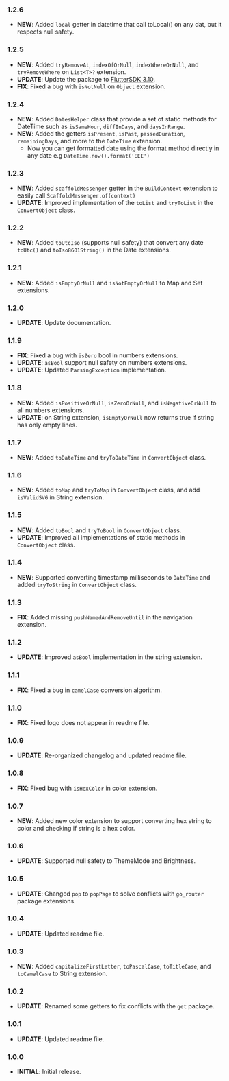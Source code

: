 ### 1.2.6

- **NEW**: Added `local` getter in datetime that call toLocal() on any dat, but it respects null safety.

### 1.2.5

- **NEW**: Added `tryRemoveAt`, `indexOfOrNull`, `indexWhereOrNull`, and `tryRemoveWhere` on `List<T>?` extension.
- **UPDATE**: Update the package to [FlutterSDK 3.10](https://docs.flutter.dev/release/release-notes/release-notes-3.10.0).
- **FIX**: Fixed a bug with `isNotNull` on `Object` extension.

### 1.2.4

- **NEW**: Added `DatesHelper` class that provide a set of static methods for DateTime such
  as `isSameHour`, `diffInDays`, and `daysInRange`.
- **NEW**: Added the getters `isPresent`, `isPast`, `passedDuration`, `remainingDays`, and more to the `DateTime`
  extension.
  - Now you can get formatted date using the format method directly in any date e.g `DateTime.now().format('EEE')`

### 1.2.3

- **NEW**: Added `scaffoldMessenger` getter in the `BuildContext` extension to easily
  call `ScaffoldMessenger.of(context)`
- **UPDATE**: Improved implementation of the `toList` and `tryToList` in the `ConvertObject` class.

### 1.2.2

- **NEW**: Added `toUtcIso` (supports null safety) that convert any date `toUtc()` and `toIso8601String()` in the Date
  extensions.

### 1.2.1

- **NEW**: Added `isEmptyOrNull` and `isNotEmptyOrNull` to Map and Set extensions.

### 1.2.0

- **UPDATE**: Update documentation.

### 1.1.9

- **FIX**: Fixed a bug with `isZero` bool in numbers extensions.
- **UPDATE**: `asBool` support null safety on numbers extensions.
- **UPDATE**: Updated `ParsingException` implementation.

### 1.1.8

- **NEW**: Added `isPositiveOrNull`, `isZeroOrNull`, and `isNegativeOrNull` to all numbers extensions.
- **UPDATE**: on String extension, `isEmptyOrNull` now returns true if string has only empty lines.

### 1.1.7

- **NEW**:  Added `toDateTime` and `tryToDateTime` in `ConvertObject` class.

### 1.1.6

- **NEW**:  Added `toMap` and `tryToMap` in `ConvertObject` class, and add `isValidSVG` in String extension.

### 1.1.5

- **NEW**:  Added `toBool` and `tryToBool` in `ConvertObject` class.
- **UPDATE**:  Improved all implementations of static methods in `ConvertObject` class.

### 1.1.4

- **NEW**:  Supported converting timestamp milliseconds to `DateTime` and added `tryToString` in `ConvertObject` class.

### 1.1.3

- **FIX**: Added missing `pushNamedAndRemoveUntil` in the navigation extension.

### 1.1.2

- **UPDATE**: Improved `asBool` implementation in the string extension.

### 1.1.1

- **FIX**: Fixed a bug in `camelCase` conversion algorithm.

### 1.1.0

- **FIX**: Fixed logo does not appear in readme file.

### 1.0.9

- **UPDATE**: Re-organized changelog and updated readme file.

### 1.0.8

- **FIX**: Fixed bug with `isHexColor` in color extension.

### 1.0.7

- **NEW**: Added new color extension to support converting hex string to color and checking if string is a hex color.

### 1.0.6

- **UPDATE**: Supported null safety to ThemeMode and Brightness.

### 1.0.5

- **UPDATE**: Changed `pop` to `popPage` to solve conflicts with `go_router` package extensions.

### 1.0.4

- **UPDATE**: Updated readme file.

### 1.0.3

- **NEW**: Added `capitalizeFirstLetter`, `toPascalCase`, `toTitleCase`, and `toCamelCase` to String extension.

### 1.0.2

- **UPDATE**: Renamed some getters to fix conflicts with the `get` package.

### 1.0.1

- **UPDATE**: Updated readme file.

### 1.0.0

- **INITIAL**: Initial release.
